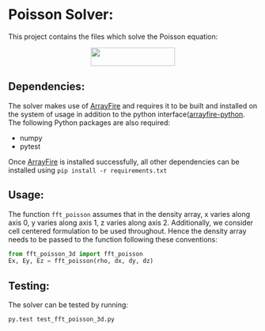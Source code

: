 # Poisson Solver:

This project contains the files which solve the Poisson equation:

<p align="center"><img src="https://rawgit.com/QuazarTech/Poisson_Solver/NONE/.svgs/d081cfc402036f5c2f39b090d8461018.svg?invert_in_darkmode" align=middle width=169.36425pt height=36.953894999999996pt/></p>

## Dependencies:

The solver makes use of [ArrayFire](https://github.com/arrayfire/arrayfire) and requires it to be built and installed on the system of usage in addition to the python interface([arrayfire-python](https://github.com/arrayfire/arrayfire-python). The following Python packages are also required:
* numpy
* pytest

Once [ArrayFire](https://github.com/arrayfire/arrayfire) is installed successfully, all other dependencies can be installed using `pip install -r requirements.txt`

## Usage:

The function `fft_poisson` assumes that in the density array, x varies along axis 0, y varies along axis 1, z varies along axis 2. Additionally, we consider cell centered formulation to be used throughout. Hence the density array needs to be passed to the function following these conventions:
```python
from fft_poisson_3d import fft_poisson
Ex, Ey, Ez = fft_poisson(rho, dx, dy, dz)
```
## Testing:

The solver can be tested by running:
```python
py.test test_fft_poisson_3d.py
```

